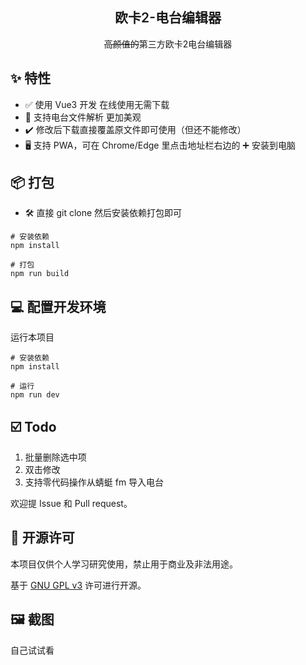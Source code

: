 <h2 align="center" style="font-weight: 600">欧卡2-电台编辑器</h2>
<p align="center">
    <s>高颜值的</s>第三方欧卡2电台编辑器
    <br />
    <!-- <a href="https://music.qier222.com" target="blank"><strong>🌎 访问DEMO</strong></a>  |  
    <a href="#%EF%B8%8F-安装" target="blank"><strong>📦️ 下载安装包</strong></a>  |  
    <a href="https://t.me/yesplaymusic" target="blank"><strong>💬 加入交流群</strong></a>
    <br />
    <br /> -->
  </p>
</p>

## ✨ 特性

- ✅ 使用 Vue3 开发 在线使用无需下载
- 📃 支持电台文件解析 更加美观
- ✔️ 修改后下载直接覆盖原文件即可使用（但还不能修改）
- 🖥️ 支持 PWA，可在 Chrome/Edge 里点击地址栏右边的 ➕ 安装到电脑

## 📦️ 打包

- 🛠 直接 git clone 然后安装依赖打包即可

```shell
# 安装依赖
npm install

# 打包
npm run build
```

## 💻 配置开发环境

运行本项目

```shell
# 安装依赖
npm install

# 运行
npm run dev
```

## ☑️ Todo

1. 批量删除选中项
2. 双击修改
3. 支持零代码操作从蜻蜓 fm 导入电台

欢迎提 Issue 和 Pull request。

## 📜 开源许可

本项目仅供个人学习研究使用，禁止用于商业及非法用途。

基于 [GNU GPL v3](https://www.gnu.org/licenses/gpl-3.0.en.html#license-text) 许可进行开源。

## 🖼️ 截图

自己试试看

